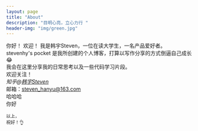 ```yaml
---
layout: page
title: "About"
description: "目明心亮，立心力行 " 
header-img: "img/green.jpg"
---
```


你好！
欢迎！
    我是韩宇Steven，一位在读大学生，一名产品爱好者。<br>
    stevenhy's pocket 是我所创建的个人博客，打算以写作分享的方式倒逼自己成长😂<br>
    我会在这里分享我的日常思考以及一些代码学习片段。<br>
    欢迎关注！<br>
    *知乎@[韩宇Steven](https://www.zhihu.com/people/c1e85daac6b0365886847c3abd9ebcbe
)*    
    邮箱：<steven_hanyu@163.com>  
    哈哈哈  
    你好

    以上，
    祝好！👌


    






